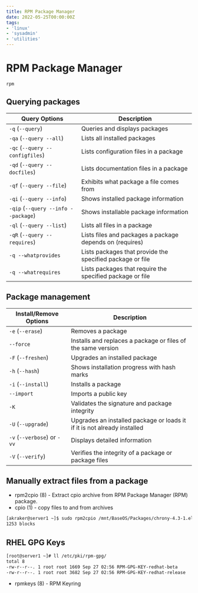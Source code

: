```yaml
---
title: RPM Package Manager
date: 2022-05-25T00:00:00Z
tags:
- 'linux'
- 'sysadmin'
- 'utilities'
---
```


# RPM Package Manager

`rpm`

## Querying packages

| Query Options                       | Description                                               |
| ----------------------------------- | --------------------------------------------------------- |
| `-q` (`--query`)                    | Queries and displays packages                             |
| `-qa` (`--query --all`)             | Lists all installed packages                              |
| `-qc` (`--query --configfiles`)     | Lists configuration files in a package                    |
| `-qd` (`--query --docfiles`)        | Lists documentation files in a package                    |
| `-qf` (`--query --file`)            | Exhibits what package a file comes from                   |
| `-qi` (`--query --info`)            | Shows installed package information                       |
| `-qip` (`--query --info --package`) | Shows installable package information                     |
| `-ql` (`--query --list`)            | Lists all files in a package                              |
| `-qR` (`--query --requires`)        | Lists files and packages a package depends on (requires)  |
| `-q --whatprovides`                 | Lists packages that provide the specified package or file |
| `-q --whatrequires`                 | Lists packages that require the specified package or file |

## Package management

| Install/Remove Options      | Description                                                              |
| --------------------------- | ------------------------------------------------------------------------ |
| `-e` (`--erase`)            | Removes a package                                                        |
| `--force`                   | Installs and replaces a package or files of the same version             |
| `-F` (`--freshen`)          | Upgrades an installed package                                            |
| `-h` (`--hash`)             | Shows installation progress with hash marks                              |
| `-i` (`--install`)          | Installs a package                                                       |
| `--import`                  | Imports a public key                                                     |
| `-K`                        | Validates the signature and package integrity                            |
| `-U` (`--upgrade`)          | Upgrades an installed package or loads it if it is not already installed |
| `-v` (`--verbose`) or `-vv` | Displays detailed information                                            |
| `-V` (`--verify`)           | Verifies the integrity of a package or package files                     |

## Manually extract files from a package

* rpm2cpio (8)         - Extract cpio archive from RPM Package Manager (RPM) package.
* cpio (1)             - copy files to and from archives

```bash
[akraker@server1 ~]$ sudo rpm2cpio /mnt/BaseOS/Packages/chrony-4.3-1.el9.x86_64.rpm | cpio -imd
1253 blocks
```

## RHEL GPG Keys

```bash
[root@server1 ~]# ll /etc/pki/rpm-gpg/
total 8
-rw-r--r--. 1 root root 1669 Sep 27 02:56 RPM-GPG-KEY-redhat-beta
-rw-r--r--. 1 root root 3682 Sep 27 02:56 RPM-GPG-KEY-redhat-release
```

* rpmkeys (8)          - RPM Keyring


